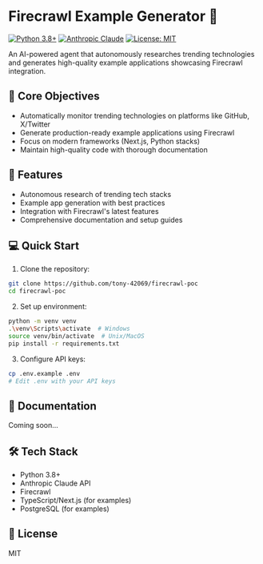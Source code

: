 # Firecrawl Example Generator 🤖

[![Python 3.8+](https://img.shields.io/badge/python-3.8+-blue.svg)](https://www.python.org/downloads/)
[![Anthropic Claude](https://img.shields.io/badge/powered%20by-Claude%203-blueviolet)](https://www.anthropic.com/)
[![License: MIT](https://img.shields.io/badge/License-MIT-yellow.svg)](https://opensource.org/licenses/MIT)

An AI-powered agent that autonomously researches trending technologies and generates high-quality example applications showcasing Firecrawl integration.

## 🎯 Core Objectives

- Automatically monitor trending technologies on platforms like GitHub, X/Twitter
- Generate production-ready example applications using Firecrawl
- Focus on modern frameworks (Next.js, Python stacks)
- Maintain high-quality code with thorough documentation

## 🚀 Features

- Autonomous research of trending tech stacks
- Example app generation with best practices
- Integration with Firecrawl's latest features
- Comprehensive documentation and setup guides

## 💻 Quick Start

1. Clone the repository:

```bash
git clone https://github.com/tony-42069/firecrawl-poc
cd firecrawl-poc
```

2. Set up environment:

```bash
python -m venv venv
.\venv\Scripts\activate  # Windows
source venv/bin/activate  # Unix/MacOS
pip install -r requirements.txt
```

3. Configure API keys:

```bash
cp .env.example .env
# Edit .env with your API keys
```

## 📖 Documentation

Coming soon...

## 🛠️ Tech Stack

- Python 3.8+
- Anthropic Claude API
- Firecrawl
- TypeScript/Next.js (for examples)
- PostgreSQL (for examples)

## 📝 License

MIT